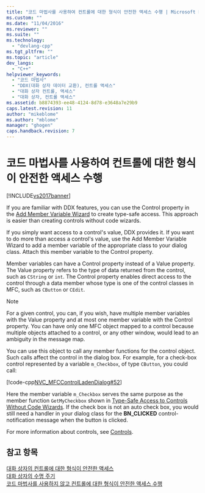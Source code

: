 ```yaml
---
title: "코드 마법사를 사용하여 컨트롤에 대한 형식이 안전한 액세스 수행 | Microsoft Docs"
ms.custom: ""
ms.date: "11/04/2016"
ms.reviewer: ""
ms.suite: ""
ms.technology: 
  - "devlang-cpp"
ms.tgt_pltfrm: ""
ms.topic: "article"
dev_langs: 
  - "C++"
helpviewer_keywords: 
  - "코드 마법사"
  - "DDX(대화 상자 데이터 교환), 컨트롤 액세스"
  - "대화 상자 컨트롤, 액세스"
  - "대화 상자, 컨트롤 액세스"
ms.assetid: b8874393-ee48-4124-8d78-e3648a7e29b9
caps.latest.revision: 11
author: "mikeblome"
ms.author: "mblome"
manager: "ghogen"
caps.handback.revision: 7
---
```

# 코드 마법사를 사용하여 컨트롤에 대한 형식이 안전한 액세스 수행
[!INCLUDE[vs2017banner](../assembler/inline/includes/vs2017banner.md)]

If you are familiar with DDX features, you can use the Control property in the [Add Member Variable Wizard](../ide/add-member-variable-wizard.md) to create type\-safe access.  This approach is easier than creating controls without code wizards.  
  
 If you simply want access to a control's value, DDX provides it.  If you want to do more than access a control's value, use the Add Member Variable Wizard to add a member variable of the appropriate class to your dialog class.  Attach this member variable to the Control property.  
  
 Member variables can have a Control property instead of a Value property.  The Value property refers to the type of data returned from the control, such as `CString` or `int`.  The Control property enables direct access to the control through a data member whose type is one of the control classes in MFC, such as `CButton` or `CEdit`.  
  
> [!NOTE]
>  For a given control, you can, if you wish, have multiple member variables with the Value property and at most one member variable with the Control property.  You can have only one MFC object mapped to a control because multiple objects attached to a control, or any other window, would lead to an ambiguity in the message map.  
  
 You can use this object to call any member functions for the control object.  Such calls affect the control in the dialog box.  For example, for a check\-box control represented by a variable `m_Checkbox`, of type `CButton`, you could call:  
  
 [!code-cpp[NVC_MFCControlLadenDialog#52](../mfc/codesnippet/CPP/type-safe-access-to-controls-with-code-wizards_1.cpp)]  
  
 Here the member variable `m_Checkbox` serves the same purpose as the member function `GetMyCheckbox` shown in [Type\-Safe Access to Controls Without Code Wizards](../mfc/type-safe-access-to-controls-without-code-wizards.md).  If the check box is not an auto check box, you would still need a handler in your dialog class for the **BN\_CLICKED** control\-notification message when the button is clicked.  
  
 For more information about controls, see [Controls](../mfc/controls-mfc.md).  
  
## 참고 항목  
 [대화 상자의 컨트롤에 대한 형식이 안전한 액세스](../mfc/type-safe-access-to-controls-in-a-dialog-box.md)   
 [대화 상자의 수명 주기](../mfc/life-cycle-of-a-dialog-box.md)   
 [코드 마법사를 사용하지 않고 컨트롤에 대한 형식이 안전한 액세스 수행](../mfc/type-safe-access-to-controls-without-code-wizards.md)